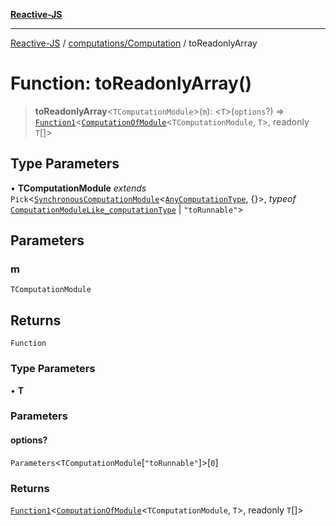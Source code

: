 [**Reactive-JS**](../../../README.md)

***

[Reactive-JS](../../../README.md) / [computations/Computation](../README.md) / toReadonlyArray

# Function: toReadonlyArray()

> **toReadonlyArray**\<`TComputationModule`\>(`m`): \<`T`\>(`options`?) => [`Function1`](../../../functions/type-aliases/Function1.md)\<[`ComputationOfModule`](../../type-aliases/ComputationOfModule.md)\<`TComputationModule`, `T`\>, readonly `T`[]\>

## Type Parameters

• **TComputationModule** *extends* `Pick`\<[`SynchronousComputationModule`](../../interfaces/SynchronousComputationModule.md)\<[`AnyComputationType`](../../type-aliases/AnyComputationType.md), \{\}\>, *typeof* [`ComputationModuleLike_computationType`](../../variables/ComputationModuleLike_computationType.md) \| `"toRunnable"`\>

## Parameters

### m

`TComputationModule`

## Returns

`Function`

### Type Parameters

• **T**

### Parameters

#### options?

`Parameters`\<`TComputationModule`\[`"toRunnable"`\]\>\[`0`\]

### Returns

[`Function1`](../../../functions/type-aliases/Function1.md)\<[`ComputationOfModule`](../../type-aliases/ComputationOfModule.md)\<`TComputationModule`, `T`\>, readonly `T`[]\>
